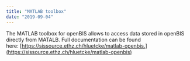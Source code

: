```yaml
---
title: "MATLAB toolbox"
date: "2019-09-04"
---
```


  
The MATLAB toolbox for openBIS allows to access data stored in openBIS directly from MATALB. Full documentation can be found here: [https://sissource.ethz.ch/hluetcke/matlab-openbis.](https://sissource.ethz.ch/hluetcke/matlab-openbis)
